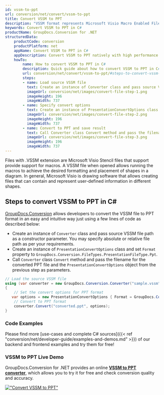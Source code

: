 ```yaml
---
id: vssm-to-ppt
url: conversion/net/convert/vssm-to-ppt
title: Convert VSSM to PPT
description: "VSSM format represents Microsoft Visio Macro Enabled File Format with .vssm extension. Learn how to convert VSSM to PPT file programmatically in C# language using GroupDocs.Conversion for .NET library."
keywords: Convert VSSM to PPT in C#
productName: GroupDocs.Conversion for .NET
structuredData:
    productCode: conversion
    productPlatform: net
    appName: Convert VSSM to PPT in C#
    appDescription: Convert VSSM to PPT natively with high performance using C# language and server side GroupDocs.Conversion for .NET APIs, without the use of any software like Microsoft or Open Office.
    howTo:
        name: How to convert VSSM to PPT in C# 
        description: Quick guide about how to convert VSSM to PPT in C# with high performance and accuracy.
        url: conversion/net/convert/vssm-to-ppt/#steps-to-convert-vssm-to-ppt-in-c
        steps:
        - name: Load source VSSM file 
          text: Create an instance of Converter class and pass source VSSM file path as a constructor parameter. You may specify absolute or relative file path as per your requirements. 
          imageUrl: conversion/net/images/convert-file-step-1.png
          imageHeight: 196
          imageWidth: 737
        - name: Specify convert options 
          text: Create an instance of PresentationConvertOptions class.
          imageUrl: conversion/net/images/convert-file-step-2.png
          imageHeight: 196
          imageWidth: 737
        - name: Convert to PPT and save result 
          text: Call Converter class Convert method and pass the filename for the converted HTML file and the PresentationConvertOptions object from the previous step as parameters.
          imageUrl: conversion/net/images/convert-file-step-3.png
          imageHeight: 196
          imageWidth: 737
---
```


Files with .VSSM extension are Microsoft Visio Stencil files that support provide support for macros. A VSSM file when opened allows running the macros to achieve the desired formatting and placement of shapes in a diagram. In general, Microsoft Visio is drawing software that allows creating files that can contain and represent user-defined information in different shapes.

## Steps to convert VSSM to PPT in C#

[GroupDocs.Conversion](https://products.groupdocs.com/conversion/net) allows developers to convert the VSSM file to PPT format in an easy and intuitive way just using a few lines of code as described below:

* Create an instance of `Converter` class and pass source VSSM file path as a constructor parameter. You may specify absolute or relative file path as per your requirements. 
* Create an instance of `PresentationConvertOptions` class and set `Format` property to `GroupDocs.Conversion.FileTypes.PresentationFileType.Ppt`.
* Call `Converter` class `Convert` method and pass the filename for the converted PPT file and the `PresentationConvertOptions` object from the previous step as parameters.

```csharp
// Load the source VSSM file
using (var converter = new GroupDocs.Conversion.Converter("sample.vssm"))
{
    // Set the convert options for PPT format
   var options = new PresentationConvertOptions { Format = GroupDocs.Conversion.FileTypes.PresentationFileType.Ppt };
    // Convert to PPT format
    converter.Convert("converted.ppt", options);
}
```

### Code Examples

Please find more [use-cases and complete C# sources]({{< ref "conversion/net/developer-guide/examples-and-demos.md" >}}) of our backend and frontend examples and try them for free!

### VSSM to PPT Live Demo

GroupDocs.Conversion for .NET provides an online [**VSSM to PPT converter**](https://products.groupdocs.app/conversion/vssm-to-ppt), which allows you to try it for free and check conversion quality and accuracy.

[!["Convert VSSM to PPT"](conversion/net/images/convert-to-ppt/convert-vssm-to-ppt.png)](https://products.groupdocs.app/conversion/vssm-to-ppt)